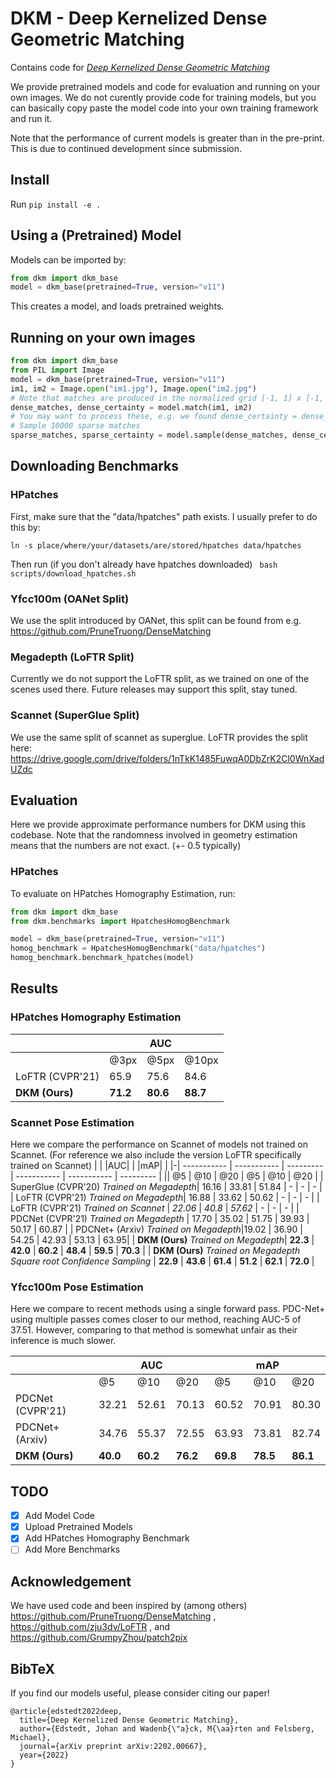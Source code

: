 # DKM - Deep Kernelized Dense Geometric Matching
Contains code for [*Deep Kernelized Dense Geometric Matching*](https://arxiv.org/abs/2202.00667)

We provide pretrained models and code for evaluation and running on your own images.
We do not curently provide code for training models, but you can basically copy paste the model code into your own training framework and run it.

Note that the performance of current models is greater than in the pre-print.
This is due to continued development since submission.
## Install
Run ``pip install -e .``

## Using a (Pretrained) Model
Models can be imported by:
``` python
from dkm import dkm_base
model = dkm_base(pretrained=True, version="v11")
```
This creates a model, and loads pretrained weights.
## Running on your own images
``` python
from dkm import dkm_base
from PIL import Image
model = dkm_base(pretrained=True, version="v11")
im1, im2 = Image.open("im1.jpg"), Image.open("im2.jpg")
# Note that matches are produced in the normalized grid [-1, 1] x [-1, 1] 
dense_matches, dense_certainty = model.match(im1, im2)
# You may want to process these, e.g. we found dense_certainty = dense_certainty.sqrt() to work quite well in some cases.
# Sample 10000 sparse matches
sparse_matches, sparse_certainty = model.sample(dense_matches, dense_certainty, 10000)
```
## Downloading Benchmarks
### HPatches
First, make sure that the "data/hpatches" path exists. I usually prefer to do this by:

`` ln -s place/where/your/datasets/are/stored/hpatches data/hpatches `` 

Then run (if you don't already have hpatches downloaded)
`` bash scripts/download_hpatches.sh``
### Yfcc100m (OANet Split)
We use the split introduced by OANet, this split can be found from e.g. https://github.com/PruneTruong/DenseMatching
### Megadepth (LoFTR Split)
Currently we do not support the LoFTR split, as we trained on one of the scenes used there.
Future releases may support this split, stay tuned.
### Scannet (SuperGlue Split)
We use the same split of scannet as superglue.
LoFTR provides the split here: https://drive.google.com/drive/folders/1nTkK1485FuwqA0DbZrK2Cl0WnXadUZdc

## Evaluation
Here we provide approximate performance numbers for DKM using this codebase.
Note that the randomness involved in geometry estimation means that the numbers are not exact. (+- 0.5 typically)
### HPatches
To evaluate on HPatches Homography Estimation, run:

``` python
from dkm import dkm_base
from dkm.benchmarks import HpatchesHomogBenchmark

model = dkm_base(pretrained=True, version="v11")
homog_benchmark = HpatchesHomogBenchmark("data/hpatches")
homog_benchmark.benchmark_hpatches(model)
```


## Results 

### HPatches Homography Estimation

| | | AUC | |
|-| ----------- | ----------- | --------- |
|| @3px | @5px | @10px |
| LoFTR (CVPR'21) | 65.9 | 75.6 | 84.6 |
| **DKM (Ours)** | **71.2** | **80.6** | **88.7** |


### Scannet Pose Estimation
Here we compare the performance on Scannet of models not trained on Scannet. (For reference we also include the version LoFTR specifically trained on Scannet) 
| | |AUC| | |mAP| |
|-| ----------- | ----------- | --------- | ----------- | ----------- | --------- |
|| @5 | @10 | @20 | @5 | @10 | @20 |
| SuperGlue (CVPR'20) *Trained on Megadepth*| 16.16 | 33.81 | 51.84 | - | - | - |
| LoFTR (CVPR'21) *Trained on Megadepth*| 16.88 | 33.62 | 50.62 | - | - | - |
| LoFTR (CVPR'21) *Trained on Scannet* | *22.06* | *40.8* | *57.62* | - | - | - |
| PDCNet (CVPR'21) *Trained on Megadepth* | 17.70 | 35.02 | 51.75 | 39.93 | 50.17 | 60.87 |
| PDCNet+ (Arxiv) *Trained on Megadepth*|19.02 | 36.90 | 54.25 | 42.93 | 53.13 | 63.95|
| **DKM (Ours)** *Trained on Megadepth*| **22.3** | **42.0** | **60.2** | **48.4** | **59.5** | **70.3** |
| **DKM (Ours)** *Trained on Megadepth* *Square root Confidence Sampling* | **22.9** | **43.6** | **61.4** | **51.2** | **62.1** | **72.0** |



### Yfcc100m Pose Estimation
Here we compare to recent methods using a single forward pass. 
PDC-Net+ using multiple passes comes closer to our method, reaching AUC-5 of 37.51.
However, comparing to that method is somewhat unfair as their inference is much slower.

| | |AUC| | |mAP| |
|-| ----------- | ----------- | --------- | ----------- | ----------- | --------- |
|| @5 | @10 | @20 | @5 | @10 | @20 |
| PDCNet (CVPR'21) | 32.21 | 52.61 | 70.13 | 60.52 | 70.91| 80.30 |
| PDCNet+ (Arxiv) | 34.76 | 55.37 | 72.55 | 63.93 | 73.81 | 82.74 |
| **DKM (Ours)** | **40.0** | **60.2** | **76.2** | **69.8** | **78.5** | **86.1** |


## TODO
- [x] Add Model Code
- [x] Upload Pretrained Models
- [x] Add HPatches Homography Benchmark
- [ ] Add More Benchmarks

## Acknowledgement
We have used code and been inspired by (among others) https://github.com/PruneTruong/DenseMatching , https://github.com/zju3dv/LoFTR , and https://github.com/GrumpyZhou/patch2pix  

## BibTeX
If you find our models useful, please consider citing our paper!
```
@article{edstedt2022deep,
  title={Deep Kernelized Dense Geometric Matching},
  author={Edstedt, Johan and Wadenb{\"a}ck, M{\aa}rten and Felsberg, Michael},
  journal={arXiv preprint arXiv:2202.00667},
  year={2022}
}
```

